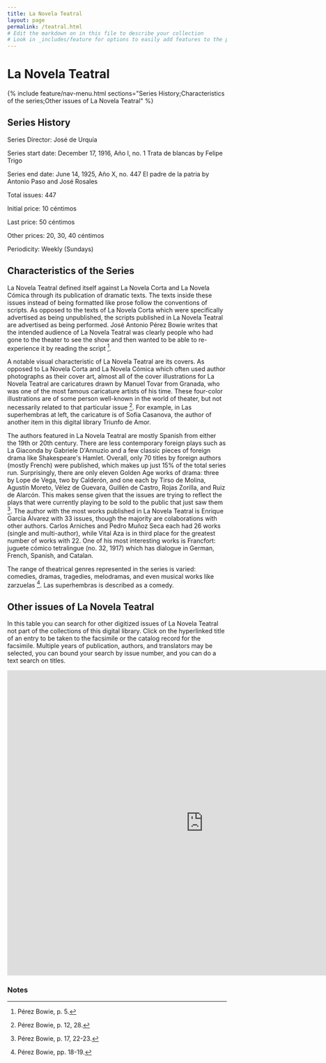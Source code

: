 ```yaml
---
title: La Novela Teatral
layout: page
permalink: /teatral.html
# Edit the markdown on in this file to describe your collection
# Look in _includes/feature for options to easily add features to the page
---
```

# La Novela Teatral
{% include feature/nav-menu.html sections="Series History;Characteristics of the series;Other issues of La Novela Teatral" %}
## Series History
Series Director: José de Urquía

Series start date: December 17, 1916, Año I, no. 1 Trata de blancas by Felipe Trigo

Series end date: June 14, 1925, Año X, no. 447 El padre de la patria by Antonio Paso and José Rosales

Total issues: 447

Initial price: 10 céntimos

Last price: 50 céntimos

Other prices: 20, 30, 40 céntimos

Periodicity: Weekly (Sundays)
## Characteristics of the Series
La Novela Teatral defined itself against La Novela Corta and La Novela Cómica through its publication of dramatic texts. The texts inside these issues instead of being formatted like prose follow the conventions of scripts. As opposed to the texts of La Novela Corta which were specifically advertised as being unpublished, the scripts published in La Novela Teatral are advertised as being performed. José Antonio Pérez Bowie writes that the intended audience of La Novela Teatral was clearly people who had gone to the theater to see the show and then wanted to be able to re-experience it by reading the script [^1].

A notable visual characteristic of La Novela Teatral are its covers. As opposed to La Novela Corta and La Novela Cómica which often used author photographs as their cover art, almost all of the cover illustrations for La Novela Teatral are caricatures drawn by Manuel Tovar from Granada, who was one of the most famous caricature artists of his time. These four-color illustrations are of some person well-known in the world of theater, but not necessarily related to that particular issue [^2]. For example, in Las superhembras at left, the caricature is of Sofia Casanova, the author of another item in this digital library Triunfo de Amor. 

The authors featured in La Novela Teatral are mostly Spanish from either the 19th or 20th century. There are less contemporary foreign plays such as La Giaconda by Gabriele D'Annuzio and a few classic pieces of foreign drama like Shakespeare's Hamlet. Overall, only 70 titles by foreign authors (mostly French) were published, which makes up just 15% of the total series run. Surprisingly, there are only eleven Golden Age works of drama: three by Lope de Vega, two by Calderón, and one each by Tirso de Molina, Agustín Moreto, Vélez de Guevara, Guillén de Castro, Rojas Zorilla, and Ruiz de Alarcón. This makes sense given that the issues are trying to reflect the plays that were currently playing to be sold to the public that just saw them [^3]. The author with the most works published in La Novela Teatral is Enrique García Álvarez with 33 issues, though the majority are colaborations with other authors. Carlos Arniches and Pedro Muñoz Seca each had 26 works (single and multi-author), while Vital Aza is in third place for the greatest number of works with 22. One of his most interesting works is Francfort: juguete cómico tetralingue (no. 32, 1917) which has dialogue in German, French, Spanish, and Catalan.

The range of theatrical genres represented in the series is varied: comedies, dramas, tragedies, melodramas, and even musical works like zarzuelas [^4]. Las superhembras is described as a comedy.

## Other issues of La Novela Teatral
In this table you can search for other digitized issues of La Novela Teatral not part of the collections of this digital library. Click on the hyperlinked title of an entry to be taken to the facsimile or the catalog record for the facsimile. Multiple years of publication, authors, and translators may be selected, you can bound your search by issue number, and you can do a text search on titles.
<p style="text-align: center;"><iframe width="900" height="700" style="border: none;" src="https://view-awesome-table.com/-MMW2txIr3G4Hoa3Fi41/view"></iframe></p>

### Notes

[^1]: Pérez Bowie, p. 5.

[^2]: Pérez Bowie, p. 12, 28.

[^3]: Pérez Bowie, p. 17, 22-23.

[^4]: Pérez Bowie, pp. 18-19.